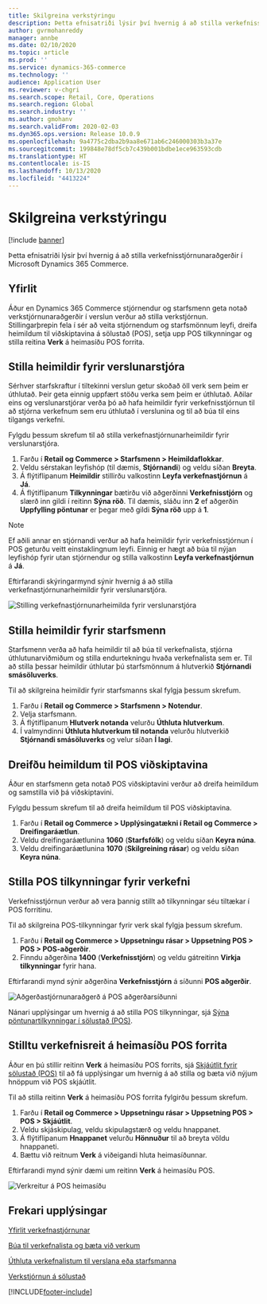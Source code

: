```yaml
---
title: Skilgreina verkstýringu
description: Þetta efnisatriði lýsir því hvernig á að stilla verkefnisstjórnunaraðgerðir í Microsoft Dynamics 365 Commerce.
author: gvrmohanreddy
manager: annbe
ms.date: 02/10/2020
ms.topic: article
ms.prod: ''
ms.service: dynamics-365-commerce
ms.technology: ''
audience: Application User
ms.reviewer: v-chgri
ms.search.scope: Retail, Core, Operations
ms.search.region: Global
ms.search.industry: ''
ms.author: gmohanv
ms.search.validFrom: 2020-02-03
ms.dyn365.ops.version: Release 10.0.9
ms.openlocfilehash: 9a4775c2dba2b9aa8e671ab6c246000303b3a37e
ms.sourcegitcommit: 199848e78df5cb7c439b001bdbe1ece963593cdb
ms.translationtype: HT
ms.contentlocale: is-IS
ms.lasthandoff: 10/13/2020
ms.locfileid: "4413224"
---
```

# <a name="configure-task-management"></a>Skilgreina verkstýringu

[!include [banner](includes/banner.md)]

Þetta efnisatriði lýsir því hvernig á að stilla verkefnisstjórnunaraðgerðir í Microsoft Dynamics 365 Commerce.

## <a name="overview"></a>Yfirlit

Áður en Dynamics 365 Commerce stjórnendur og starfsmenn geta notað verkstjórnunaraðgerðir í verslun verður að stilla verkstjórnun. Stillingarþrepin fela í sér að veita stjórnendum og starfsmönnum leyfi, dreifa heimildum til viðskiptavina á sölustað (POS), setja upp POS tilkynningar og stilla reitina **Verk** á heimasíðu POS forrita.

## <a name="configure-permissions-for-store-managers"></a>Stilla heimildir fyrir verslunarstjóra

Sérhver starfskraftur í tiltekinni verslun getur skoðað öll verk sem þeim er úthlutað. Þeir geta einnig uppfært stöðu verka sem þeim er úthlutað. Aðilar eins og verslunarstjórar verða þó að hafa heimildir fyrir verkefnisstjórnun til að stjórna verkefnum sem eru úthlutað í verslunina og til að búa til eins tilgangs verkefni.

Fylgdu þessum skrefum til að stilla verkefnastjórnunarheimildir fyrir verslunarstjóra.

1. Farðu í **Retail og Commerce \> Starfsmenn \> Heimildaflokkar**.
1. Veldu sérstakan leyfishóp (til dæmis, **Stjórnandi**) og veldu síðan **Breyta**.
1. Á flýtiflipanum **Heimildir** stillirðu valkostinn **Leyfa verkefnastjórnun** á **Já**.
1. Á flýtiflipanum **Tilkynningar** bætirðu við aðgerðinni **Verkefnisstjórn** og slærð inn gildi í reitinn **Sýna röð**. Til dæmis, sláðu inn **2** ef aðgerðin **Uppfylling pöntunar** er þegar með gildi **Sýna röð** upp á **1**.
    
> [!NOTE]
> Ef aðili annar en stjórnandi verður að hafa heimildir fyrir verkefnisstjórnun í POS geturðu veitt einstaklingnum leyfi. Einnig er hægt að búa til nýjan leyfishóp fyrir utan stjórnendur og stilla valkostinn **Leyfa verkefnastjórnun** á **Já**.

Eftirfarandi skýringarmynd sýnir hvernig á að stilla verkefnastjórnunarheimildir fyrir verslunarstjóra.

![Stilling verkefnastjórnunarheimilda fyrir verslunarstjóra](media/HQ-POS-Tasks-Notifications-User-Permission.png)

## <a name="configure-permissions-for-employees"></a>Stilla heimildir fyrir starfsmenn

Starfsmenn verða að hafa heimildir til að búa til verkefnalista, stjórna úthlutunarviðmiðum og stilla endurtekningu hvaða verkefnalista sem er. Til að stilla þessar heimildir úthlutar þú starfsmönnum á hlutverkið **Stjórnandi smásöluverks**.

Til að skilgreina heimildir fyrir starfsmanns skal fylgja þessum skrefum.

1. Farðu í **Retail og Commerce \> Starfsmenn \> Notendur**.
1. Velja starfsmann.
1. Á flýtiflipanum **Hlutverk notanda** velurðu **Úthluta hlutverkum**.
1. Í valmyndinni **Úthluta hlutverkum til notanda** velurðu hlutverkið **Stjórnandi smásöluverks** og velur síðan **Í lagi**.

## <a name="distribute-permissions-to-pos-clients"></a>Dreifðu heimildum til POS viðskiptavina

Áður en starfsmenn geta notað POS viðskiptavini verður að dreifa heimildum og samstilla við þá viðskiptavini.

Fylgdu þessum skrefum til að dreifa heimildum til POS viðskiptavina.

1. Farðu í **Retail og Commerce \> Upplýsingatækni í Retail og Commerce \> Dreifingaráætlun**.
1. Veldu dreifingaráætlunina **1060** (**Starfsfólk**) og veldu síðan **Keyra núna**.
1. Veldu dreifingaráætlunina **1070** (**Skilgreining rásar**) og veldu síðan **Keyra núna**.

## <a name="configure-pos-notifications-for-tasks"></a>Stilla POS tilkynningar fyrir verkefni

Verkefnisstjórnun verður að vera þannig stillt að tilkynningar séu tiltækar í POS forritinu.

Til að skilgreina POS-tilkynningar fyrir verk skal fylgja þessum skrefum.

1. Farðu í **Retail og Commerce \> Uppsetningu rásar \> Uppsetning POS \> POS \> POS-aðgerðir**.
1. Finndu aðgerðina **1400** (**Verkefnisstjórn**) og veldu gátreitinn **Virkja tilkynningar** fyrir hana.

Eftirfarandi mynd sýnir aðgerðina **Verkefnisstjórn** á síðunni **POS aðgerðir**.

![Aðgerðastjórnunaraðgerð á POS aðgerðarsíðunni](media/HQ-POS-Tasks-Notifications.png)

Nánari upplýsingar um hvernig á að stilla POS tilkynningar, sjá [Sýna pöntunartilkynningar í sölustað (POS)](notifications-pos.md).

## <a name="configure-the-tasks-tile-on-a-pos-application-home-page"></a>Stilltu verkefnisreit á heimasíðu POS forrita

Áður en þú stillir reitinn **Verk** á heimasíðu POS forrits, sjá [Skjáútlit fyrir sölustað (POS)](pos-screen-layouts.md) til að fá upplýsingar um hvernig á að stilla og bæta við nýjum hnöppum við POS skjáútlit.

Til að stilla reitinn **Verk** á heimasíðu POS forrita fylgirðu þessum skrefum.

1. Farðu í **Retail og Commerce \> Uppsetningu rásar \> Uppsetning POS \> POS \> Skjáútlit**.
1. Veldu skjáskipulag, veldu skipulagstærð og veldu hnappanet.
1. Á flýtiflipanum **Hnappanet** velurðu **Hönnuður** til að breyta völdu hnappaneti.
1. Bættu við reitnum **Verk** á viðeigandi hluta heimasíðunnar.

Eftirfarandi mynd sýnir dæmi um reitinn **Verk** á heimasíðu POS.

![Verkreitur á POS heimasíðu](media/POS-home-screen-tasks-button-image.png)

## <a name="additional-resources"></a>Frekari upplýsingar

[Yfirlit verkefnastjórnunar](task-mgmt-overview.md)

[Búa til verkefnalista og bæta við verkum](task-mgmt-create-lists.md)

[Úthluta verkefnalistum til verslana eða starfsmanna](task-mgmt-assign-lists.md)

[Verkstjórnun á sölustað](task-mgmt-POS.md)


[!INCLUDE[footer-include](../includes/footer-banner.md)]